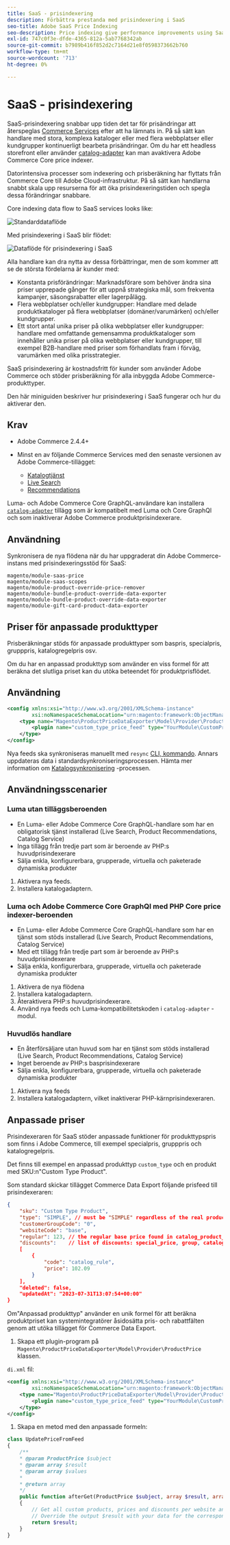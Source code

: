 ```yaml
---
title: SaaS - prisindexering
description: Förbättra prestanda med prisindexering i SaaS
seo-title: Adobe SaaS Price Indexing
seo-description: Price indexing give performance improvements using SaaS infrastructure
exl-id: 747c0f3e-dfde-4365-812a-5ab7768342ab
source-git-commit: b7989b416f852d2c7164d21e8f0598373662b760
workflow-type: tm+mt
source-wordcount: '713'
ht-degree: 0%

---
```


# SaaS - prisindexering

SaaS-prisindexering snabbar upp tiden det tar för prisändringar att återspeglas [Commerce Services](../landing/saas.md) efter att ha lämnats in. På så sätt kan handlare med stora, komplexa kataloger eller med flera webbplatser eller kundgrupper kontinuerligt bearbeta prisändringar.
Om du har ett headless storefront eller använder [catalog-adapter](./catalog-adapter.md) kan man avaktivera Adobe Commerce Core price indexer.

Datorintensiva processer som indexering och prisberäkning har flyttats från Commerce Core till Adobe Cloud-infrastruktur. På så sätt kan handlarna snabbt skala upp resurserna för att öka prisindexeringstiden och spegla dessa förändringar snabbare.

Core indexing data flow to SaaS services looks like:

![Standarddataflöde](assets/old_way.png)

Med prisindexering i SaaS blir flödet:

![Dataflöde för prisindexering i SaaS](assets/new_way.png)

Alla handlare kan dra nytta av dessa förbättringar, men de som kommer att se de största fördelarna är kunder med:

* Konstanta prisförändringar: Marknadsförare som behöver ändra sina priser upprepade gånger för att uppnå strategiska mål, som frekventa kampanjer, säsongsrabatter eller lagerpålägg.
* Flera webbplatser och/eller kundgrupper: Handlare med delade produktkataloger på flera webbplatser (domäner/varumärken) och/eller kundgrupper.
* Ett stort antal unika priser på olika webbplatser eller kundgrupper: handlare med omfattande gemensamma produktkataloger som innehåller unika priser på olika webbplatser eller kundgrupper, till exempel B2B-handlare med priser som förhandlats fram i förväg, varumärken med olika prisstrategier.

SaaS prisindexering är kostnadsfritt för kunder som använder Adobe Commerce och stöder prisberäkning för alla inbyggda Adobe Commerce-produkttyper.

Den här miniguiden beskriver hur prisindexering i SaaS fungerar och hur du aktiverar den.

## Krav

* Adobe Commerce 2.4.4+
* Minst en av följande Commerce Services med den senaste versionen av Adobe Commerce-tillägget:

   * [Katalogtjänst](../catalog-service/overview.md)
   * [Live Search](../live-search/guide-overview.md)
   * [Recommendations](../product-recommendations/guide-overview.md)

Luma- och Adobe Commerce Core GraphQL-användare kan installera [`catalog-adapter`](catalog-adapter.md) tillägg som är kompatibelt med Luma och Core GraphQl och som inaktiverar Adobe Commerce produktprisindexerare.

## Användning

Synkronisera de nya flödena när du har uppgraderat din Adobe Commerce-instans med prisindexeringsstöd för SaaS:

```
magento/module-saas-price
magento/module-saas-scopes
magento/module-product-override-price-remover
magento/module-bundle-product-override-data-exporter
magento/module-bundle-product-override-data-exporter
magento/module-gift-card-product-data-exporter
```

## Priser för anpassade produkttyper

Prisberäkningar stöds för anpassade produkttyper som baspris, specialpris, grupppris, katalogregelpris osv.

Om du har en anpassad produkttyp som använder en viss formel för att beräkna det slutliga priset kan du utöka beteendet för produktprisflödet.

## Användning

```xml
<config xmlns:xsi="http://www.w3.org/2001/XMLSchema-instance"
        xsi:noNamespaceSchemaLocation="urn:magento:framework:ObjectManager/etc/config.xsd">
    <type name="Magento\ProductPriceDataExporter\Model\Provider\ProductPrice">
        <plugin name="custom_type_price_feed" type="YourModule\CustomProductType\Plugin\UpdatePriceFromFeed" />
    </type>
</config>
```

Nya feeds ska synkroniseras manuellt med `resync` [CLI, kommando](https://experienceleague.adobe.com/docs/commerce-merchant-services/user-guides/data-services/catalog-sync.html#resynccmdline). Annars uppdateras data i standardsynkroniseringsprocessen. Hämta mer information om [Katalogsynkronisering](../landing/catalog-sync.md) -processen.

## Användningsscenarier

### Luma utan tilläggsberoenden

* En Luma- eller Adobe Commerce Core GraphQL-handlare som har en obligatorisk tjänst installerad (Live Search, Product Recommendations, Catalog Service)
* Inga tillägg från tredje part som är beroende av PHP:s huvudprisindexerare
* Sälja enkla, konfigurerbara, grupperade, virtuella och paketerade dynamiska produkter

1. Aktivera nya feeds.
1. Installera katalogadaptern.

### Luma och Adobe Commerce Core GraphQl med PHP Core price indexer-beroenden

* En Luma- eller Adobe Commerce Core GraphQL-handlare som har en tjänst som stöds installerad (Live Search, Product Recommendations, Catalog Service)
* Med ett tillägg från tredje part som är beroende av PHP:s huvudprisindexerare
* Sälja enkla, konfigurerbara, grupperade, virtuella och paketerade dynamiska produkter

1. Aktivera de nya flödena
1. Installera katalogadaptern.
1. Återaktivera PHP:s huvudprisindexerare.
1. Använd nya feeds och Luma-kompatibilitetskoden i `catalog-adapter` -modul.

### Huvudlös handlare

* En återförsäljare utan huvud som har en tjänst som stöds installerad (Live Search, Product Recommendations, Catalog Service)
* Inget beroende av PHP:s basprisindexerare
* Sälja enkla, konfigurerbara, grupperade, virtuella och paketerade dynamiska produkter

1. Aktivera nya feeds
1. Installera katalogadaptern, vilket inaktiverar PHP-kärnprisindexeraren.

## Anpassade priser

Prisindexeraren för SaaS stöder anpassade funktioner för produkttypspris som finns i Adobe Commerce, till exempel specialpris, grupppris och katalogregelpris.

Det finns till exempel en anpassad produkttyp  `custom_type` och en produkt med SKU:n&quot;Custom Type Product&quot;.

Som standard skickar tillägget Commerce Data Export följande prisfeed till prisindexeraren:

```json
{
    "sku": "Custom Type Product",
    "type": "SIMPLE", // must be "SIMPLE" regardless of the real product type
    "customerGroupCode": "0",
    "websiteCode": "base",
    "regular": 123, // the regular base price found in catalog_product_entity_decimal table
    "discounts":    // list of discounts: special_price, group, catalog_rule
    [
        {
            "code": "catalog_rule",
            "price": 102.09
        }
    ],
    "deleted": false,
    "updatedAt": "2023-07-31T13:07:54+00:00"
}
```

Om&quot;Anpassad produkttyp&quot; använder en unik formel för att beräkna produktpriset kan systemintegratörer åsidosätta pris- och rabattfälten genom att utöka tillägget för Commerce Data Export.

1. Skapa ett plugin-program på `Magento\ProductPriceDataExporter\Model\Provider\ProductPrice` klassen.

`di.xml` fil:

```xml
<config xmlns:xsi="http://www.w3.org/2001/XMLSchema-instance"
        xsi:noNamespaceSchemaLocation="urn:magento:framework:ObjectManager/etc/config.xsd">
    <type name="Magento\ProductPriceDataExporter\Model\Provider\ProductPrice">
        <plugin name="custom_type_price_feed" type="YourModule\CustomProductType\Plugin\UpdatePriceFromFeed" disabled="false" />
    </type>
</config>
```

1. Skapa en metod med den anpassade formeln:

```php
class UpdatePriceFromFeed
{
    /**
    * @param ProductPrice $subject
    * @param array $result
    * @param array $values
    *
    * @return array
    */
    public function afterGet(ProductPrice $subject, array $result, array $values) : array
    {
        // Get all custom products, prices and discounts per website and customer groups
        // Override the output $result with your data for the corresponding products
        return $result;
    }
}
```
